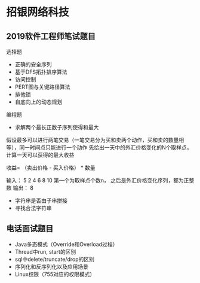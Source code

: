# 招银网络科技

## 2019软件工程师笔试题目

选择题
- 正确的安全序列
- 基于DFS拓扑排序算法
- 访问控制
- PERT图与关键路径算法
- 排他锁
- 自底向上的动态规划

编程题
- 求解两个最长正数子序列使得和最大

假设最多可以进行两笔交易（一笔交易分为买和卖两个动作，买和卖的数量相等），同一时间点只能进行一个动作
先给出一天中的外汇价格变化的N个取样点，计算一天可以获得的最大收益

收益= （卖出价格 - 买入价格） * 数量

输入： 5 2 4 6 8 10 
第一个为取样点个数n， 之后是外汇价格变化序列，都为正整数
输出： 8

- 字符串是否由子串拼接
- 寻找合法字符串

## 电话面试题目

- Java多态模式（Override和Overload过程）
- Thread中run, start的区别
- sql中delete/truncate/drop的区别
- 序列化和反序列化以及应用场景
- Linux权限（755对应的权限模式）

